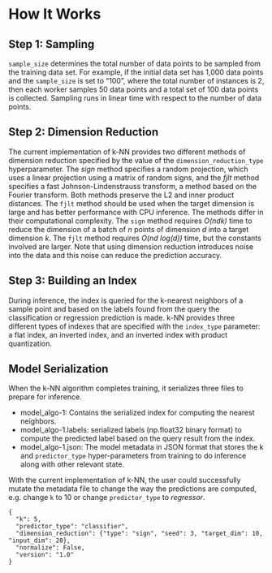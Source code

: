 # How It Works<a name="kNN_how-it-works"></a>

## Step 1: Sampling<a name="step1-k-NN-sampling"></a>

 `sample_size` determines the total number of data points to be sampled from the training data set\. For example, if the initial data set has 1,000 data points and the `sample_size` is set to “100”, where the total number of instances is 2, then each worker samples 50 data points and a total set of 100 data points is collected\. Sampling runs in linear time with respect to the number of data points\. 

## Step 2: Dimension Reduction<a name="step2-kNN-dim-reduction"></a>

The current implementation of k\-NN provides two different methods of dimension reduction specified by the value of the `dimension_reduction_type` hyperparameter\. The *sign* method specifies a random projection, which uses a linear projection using a matrix of random signs, and the *fjlt* method specifies a fast Johnson\-Lindenstrauss transform, a method based on the Fourier transform\. Both methods preserve the L2 and inner product distances\. The `fjlt` method should be used when the target dimension is large and has better performance with CPU inference\. The methods differ in their computational complexity\. The `sign` method requires *O\(ndk\)* time to reduce the dimension of a batch of *n* points of dimension *d* into a target dimension *k*\. The `fjlt` method requires *O\(nd log\(d\)\)* time, but the constants involved are larger\. Note that using dimension reduction introduces noise into the data and this noise can reduce the prediction accuracy\.

## Step 3: Building an Index<a name="step3-kNN-build-index"></a>

During inference, the index is queried for the k\-nearest neighbors of a sample point and based on the labels found from the query the classification or regression prediction is made\. k\-NN provides three different types of indexes that are specified with the `index_type` parameter: a flat index, an inverted index, and an inverted index with product quantization\.

## Model Serialization<a name="kNN-model-serialization"></a>

When the k\-NN algorithm completes training, it serializes three files to prepare for inference\. 
+ model\_algo\-1: Contains the serialized index for computing the nearest neighbors\.
+ model\_algo\-1\.labels: serialized labels \(np\.float32 binary format\) to compute the predicted label based on the query result from the index\.
+ model\_algo\-1\.json: The model metadata in JSON format that stores the k and `predictor_type` hyper\-parameters from training to do inference along with other relevant state\.

With the current implementation of k\-NN, the user could successfully mutate the metadata file to change the way the predictions are computed, e\.g\. change `k` to 10 or change `predictor_type` to *regressor*\.

```
{
  "k": 5,
  "predictor_type": "classifier",
  "dimension_reduction": {"type": "sign", "seed": 3, "target_dim": 10, "input_dim": 20},
  "normalize": False,
  "version": "1.0"
}
```